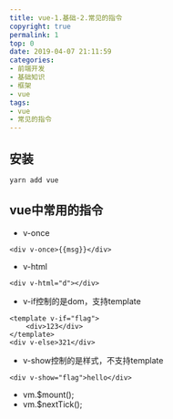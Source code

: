 ```yaml
---
title: vue-1.基础-2.常见的指令
copyright: true
permalink: 1
top: 0
date: 2019-04-07 21:11:59
categories:
- 前端开发
- 基础知识
- 框架
- vue
tags:
- vue
- 常见的指令
---
```

## 安装
```
yarn add vue
```
## vue中常用的指令
- v-once
```
<div v-once>{{msg}}</div>
```
- v-html
```
<div v-html="d"></div>
```
- v-if控制的是dom，支持template
```
<template v-if="flag">
    <div>123</div>
</template>
<div v-else>321</div>
```
- v-show控制的是样式，不支持template
```
<div v-show="flag">hello</div>
```
- vm.$mount();
- vm.$nextTick();
